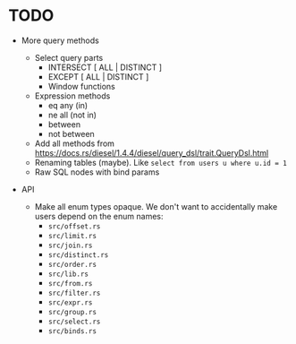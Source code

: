 # TODO

- More query methods
  - Select query parts
    - INTERSECT [ ALL | DISTINCT ]
    - EXCEPT [ ALL | DISTINCT ]
    - Window functions
  - Expression methods
    - eq any (in)
    - ne all (not in)
    - between
    - not between
  - Add all methods from https://docs.rs/diesel/1.4.4/diesel/query_dsl/trait.QueryDsl.html
  - Renaming tables (maybe). Like `select from users u where u.id = 1`
  - Raw SQL nodes with bind params

- API
  - Make all enum types opaque. We don't want to accidentally make users depend on the enum names:
    - `src/offset.rs`
    - `src/limit.rs`
    - `src/join.rs`
    - `src/distinct.rs`
    - `src/order.rs`
    - `src/lib.rs`
    - `src/from.rs`
    - `src/filter.rs`
    - `src/expr.rs`
    - `src/group.rs`
    - `src/select.rs`
    - `src/binds.rs`
